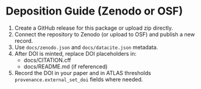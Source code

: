 # Deposition Guide (Zenodo or OSF)

1. Create a GitHub release for this package or upload zip directly.
2. Connect the repository to Zenodo (or upload to OSF) and publish a new record.
3. Use `docs/zenodo.json` and `docs/datacite.json` metadata.
4. After DOI is minted, replace DOI placeholders in:
   - docs/CITATION.cff
   - docs/README.md (if referenced)
5. Record the DOI in your paper and in ATLAS thresholds `provenance.external_set_doi` fields where needed.
